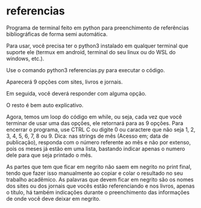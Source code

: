 # referencias
Programa de terminal feito em python para preenchimento de referências bibliográficas de forma semi automática.

Para usar, você precisa ter o python3 instalado em qualquer terminal que suporte ele (termux em android, terminal do seu linux ou do WSL do windows, etc.).

Use o comando python3 referencias.py para executar o código.

Aparecerá 9 opções com sites, livros e jornais.

Em seguida, você deverá responder com alguma opção.

O resto é bem auto explicativo.

Agora, temos um loop do código em while, ou seja, cada vez que você terminar de usar uma das opções, ele retornará para as 9 opções. Para encerrar o programa, use CTRL C ou digite 0 ou caractere que não seja 1, 2, 3, 4, 5, 6, 7, 8 ou 9.
Dica: nas strings de mês (Acesso em; data de publicação), responda com o número referente ao mês e não por extenso, pois os meses já estão em uma lista, bastando indicar apenas o numero dele para que seja printado o mês.

As partes que tem que ficar em negrito não saem em negrito no print final, tendo que fazer isso manualmente ao copiar e colar o resultado no seu trabalho acadêmico. As palavras que devem ficar em negrito são os nomes dos sites ou dos jornais que vocês estão referenciando e nos livros, apenas o título, há também indicações durante o preenchimento das informações de onde você deve deixar em negrito.
